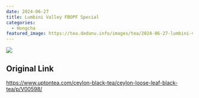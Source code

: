 ```yaml
---
date: 2024-06-27
title: Lumbini Valley FBOPF Special
categories:
  - Hongcha
featured_image: https://tea.dedunu.info/images/tea/2024-06-27-lumbini-valley-fbopf-special-1.jpeg
---
```


![](https://tea.dedunu.info/images/tea/2024-06-27-lumbini-valley-fbopf-special-2.jpeg)

## Original Link

<https://www.uptontea.com/ceylon-black-tea/ceylon-loose-leaf-black-tea/p/V00598/>
